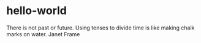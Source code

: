 # hello-world
There is not past or future.  Using tenses to divide time is like making chalk marks on water. Janet Frame
